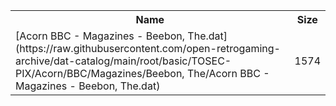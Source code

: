 <table>
<tr><th>Name</th><th>Size</th></tr>
<tr><td>[Acorn BBC - Magazines - Beebon, The.dat](https://raw.githubusercontent.com/open-retrogaming-archive/dat-catalog/main/root/basic/TOSEC-PIX/Acorn/BBC/Magazines/Beebon, The/Acorn BBC - Magazines - Beebon, The.dat)</td><td>1574</td></tr>
</table>
